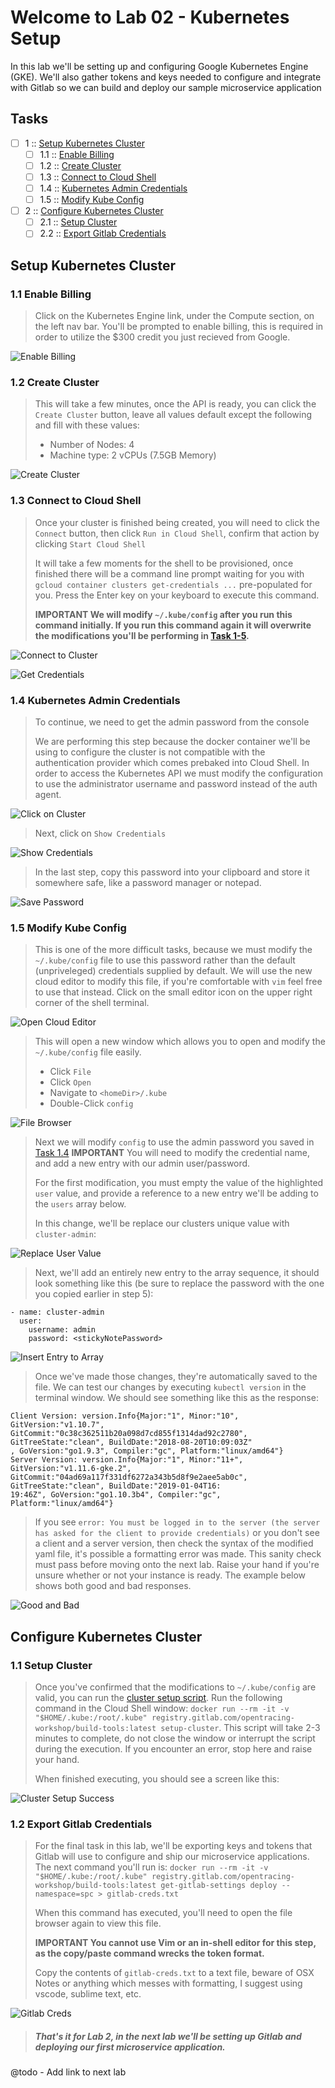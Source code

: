 Welcome to Lab 02 - Kubernetes Setup
===

In this lab we'll be setting up and configuring Google Kubernetes Engine (GKE). We'll also gather tokens and keys needed to configure and integrate with Gitlab so we can build and deploy our sample microservice application

## Tasks

- [ ] 1 :: [Setup Kubernetes Cluster]()
  - [ ] 1.1 :: [Enable Billing]()
  - [ ] 1.2 :: [Create Cluster]()
  - [ ] 1.3 :: [Connect to Cloud Shell]()
  - [ ] 1.4 :: [Kubernetes Admin Credentials]()
  - [ ] 1.5 :: [Modify Kube Config]()
- [ ] 2 :: [Configure Kubernetes Cluster]()
  - [ ] 2.1 :: [Setup Cluster]()
  - [ ] 2.2 :: [Export Gitlab Credentials]()

Setup Kubernetes Cluster
---

### 1.1 Enable Billing

> Click on the Kubernetes Engine link, under the Compute section, on the left nav bar. You'll be prompted to enable billing, this is required in order to utilize the $300 credit you just recieved from Google.

![Enable Billing](lab-02/images/img01.png)

### 1.2 Create Cluster 

> This will take a few minutes, once the API is ready, you can click the `Create Cluster` button, leave all values default except the following and fill with these values:
> 
> * Number of Nodes: 4
> * Machine type: 2 vCPUs (7.5GB Memory)

![Create Cluster](lab-02/images/img02.png)

### 1.3 Connect to Cloud Shell 

> Once your cluster is finished being created, you will need to click the `Connect` button, then click `Run in Cloud Shell`, confirm that action by clicking `Start Cloud Shell`
> 
> It will take a few moments for the shell to be provisioned, once finished there will be a command line prompt waiting for you with `gcloud container clusters get-credentials ...` pre-populated for you. Press the Enter key on your keyboard to execute this command.
> 
> **IMPORTANT We will modify `~/.kube/config` after you run this command initially. If you run this command again it will overwrite the modifications you'll be performing in [Task 1-5]().**

![Connect to Cluster](lab-02/images/img03.gif)

![Get Credentials](lab-02/images/img04.png)

### 1.4 Kubernetes Admin Credentials

> To continue, we need to get the admin password from the console
> 
> We are performing this step because the docker container we'll be using to configure the cluster is not compatible with the authentication provider which comes prebaked into Cloud Shell. In order to access the Kubernetes API we must modify the configuration to use the administrator username and password instead of the auth agent.

![Click on Cluster](lab-02/images/img05.png)

> Next, click on `Show Credentials`

![Show Credentials](lab-02/images/img05a.png)

> In the last step, copy this password into your clipboard and store it somewhere safe, like a password manager or notepad.

![Save Password](lab-02/images/img05b.png)

### 1.5 Modify Kube Config

> This is one of the more difficult tasks, because we must modify the `~/.kube/config` file to use this password rather than the default (unpriveleged) credentials supplied by default. We will use the new cloud editor to modify this file, if you're comfortable with `vim` feel free to use that instead. Click on the small editor icon on the upper right corner of the shell terminal.

![Open Cloud Editor](lab-02/images/img06.png)

> This will open a new window which allows you to open and modify the `~/.kube/config` file easily.
> * Click `File`
> * Click `Open`
> * Navigate to `<homeDir>/.kube`
> * Double-Click `config`

![File Browser](lab-02/images/img06a.png)

> Next we will modify `config` to use the admin password you saved in [Task 1.4]()
> **IMPORTANT** You will need to modify the credential name, and add a new entry with our admin user/password.
>
> For the first modification, you must empty the value of the highlighted `user` value, and provide a reference to a new entry we'll be adding to the `users` array below.
>
> In this change, we'll be replace our clusters unique value with `cluster-admin`:

![Replace User Value](lab-02/images/img06b.png)

> Next, we'll add an entirely new entry to the array sequence, it should look something like this (be sure to replace the password with the one you copied earlier in step 5):

```
- name: cluster-admin
  user:
    username: admin
    password: <stickyNotePassword>
```

![Insert Entry to Array](lab-02/images/img06c.png)

> Once we've made those changes, they're automatically saved to the file. We can test our changes by executing `kubectl version` in the terminal window. We should see something like this as the response:

```
Client Version: version.Info{Major:"1", Minor:"10", GitVersion:"v1.10.7", GitCommit:"0c38c362511b20a098d7cd855f1314dad92c2780", GitTreeState:"clean", BuildDate:"2018-08-20T10:09:03Z"
, GoVersion:"go1.9.3", Compiler:"gc", Platform:"linux/amd64"}
Server Version: version.Info{Major:"1", Minor:"11+", GitVersion:"v1.11.6-gke.2", GitCommit:"04ad69a117f331df6272a343b5d8f9e2aee5ab0c", GitTreeState:"clean", BuildDate:"2019-01-04T16:
19:46Z", GoVersion:"go1.10.3b4", Compiler:"gc", Platform:"linux/amd64"}
```

> If you see `error: You must be logged in to the server (the server has asked for the client to provide credentials)` or you don't see a client and a server version, then check the syntax of the modified yaml file, it's possible a formatting error was made.
> This sanity check must pass before moving onto the next lab. Raise your hand if you're unsure whether or not your instance is ready. The example below shows both good and bad responses.

![Good and Bad](lab-02/images/img06d.png)

Configure Kubernetes Cluster
---

### 1.1 Setup Cluster

> Once you've confirmed that the modifications to `~/.kube/config` are valid, you can run the [cluster setup script](https://gitlab.com/opentracing-workshop/build-tools/blob/master/bin/setup-cluster). Run the following command in the Cloud Shell window: `docker run --rm -it -v "$HOME/.kube:/root/.kube" registry.gitlab.com/opentracing-workshop/build-tools:latest setup-cluster`. This script will take 2-3 minutes to complete, do not close the window or interrupt the script during the execution. If you encounter an error, stop here and raise your hand.
>
> When finished executing, you should see a screen like this:

![Cluster Setup Success](lab-02/images/img07.png)

### 1.2 Export Gitlab Credentials

> For the final task in this lab, we'll be exporting keys and tokens that Gitlab will use to configure and ship our microservice applications. The next command you'll run is: `docker run --rm -it -v "$HOME/.kube:/root/.kube" registry.gitlab.com/opentracing-workshop/build-tools:latest get-gitlab-settings deploy --namespace=spc > gitlab-creds.txt`
> 
> When this command has executed, you'll need to open the file browser again to view this file.
>
> **IMPORTANT You cannot use Vim or an in-shell editor for this step, as the copy/paste command wrecks the token format.**
>
> Copy the contents of `gitlab-creds.txt` to a text file, beware of OSX Notes or anything which messes with formatting, I suggest using vscode, sublime text, etc.

![Gitlab Creds](lab-02/images/img08.png)

> ##### That's it for Lab 2, in the next lab we'll be setting up Gitlab and deploying our first microservice application.

@todo - Add link to next lab




